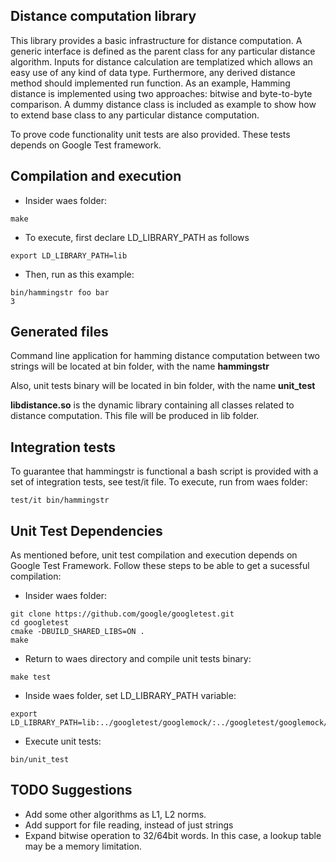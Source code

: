 Distance computation library
----------------------------
This library provides a basic infrastructure for distance computation. A generic interface is defined as the parent class for any particular distance algorithm. Inputs for distance calculation are templatized which allows an easy use of any kind of data type. Furthermore, any derived distance method should implemented run function. As an example, Hamming distance is implemented using two approaches: bitwise and byte-to-byte comparison. A dummy distance class is included as example to show how to extend base class to any particular distance computation.

To prove code functionality unit tests are also provided. These tests depends on Google Test framework.

Compilation and execution 
-------------------------
* Insider waes folder:
~~~~
make
~~~~
* To execute, first declare LD_LIBRARY_PATH as follows
~~~~
export LD_LIBRARY_PATH=lib

~~~~
* Then, run as this example:
~~~~
bin/hammingstr foo bar
3
~~~~

Generated files
---------------
Command line application for hamming distance computation between two strings will be located at bin folder, with the name **hammingstr**

Also, unit tests binary will be located in bin folder, with the name **unit_test**

**libdistance.so** is the dynamic library containing all classes related to distance computation. This file will be produced in lib folder.

Integration tests
-----------------
To guarantee that hammingstr is functional a bash script is provided with a set of integration tests, see test/it file. To execute, run from waes folder:
~~~~
test/it bin/hammingstr
~~~~

Unit Test Dependencies
----------------------
As mentioned before, unit test compilation and execution depends on Google Test Framework. Follow these steps to be able to get a sucessful compilation:
* Insider waes folder:
~~~~
git clone https://github.com/google/googletest.git
cd googletest
cmake -DBUILD_SHARED_LIBS=ON .
make
~~~~
* Return to waes directory and compile unit tests binary:
~~~~
make test
~~~~
* Inside waes folder, set LD_LIBRARY_PATH variable:
~~~~
export LD_LIBRARY_PATH=lib:../googletest/googlemock/:../googletest/googlemock/gtest/
~~~~
* Execute unit tests:
~~~~
bin/unit_test
~~~~

TODO Suggestions
----------------
* Add some other algorithms as L1, L2 norms.
* Add support for file reading, instead of just strings
* Expand bitwise operation to 32/64bit words. In this case, a lookup table may be a memory limitation.
